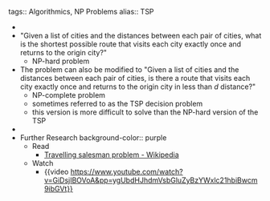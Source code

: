 tags:: Algorithmics, NP Problems
alias:: TSP

-
- "Given a list of cities and the distances between each pair of cities, what is the shortest possible route that visits each city exactly once and returns to the origin city?"
	- NP-hard problem
- The problem can also be modified to "Given a list of cities and the distances between each pair of cities, is there a route that visits each city exactly once and returns to the origin city in less than $d$ distance?"
	- NP-complete problem
	- sometimes referred to as the TSP decision problem
	- this version is more difficult to solve than the NP-hard version of the TSP
-
- Further Research
  background-color:: purple
	- Read
		- [Travelling salesman problem - Wikipedia](https://en.wikipedia.org/wiki/Travelling_salesman_problem)
	- Watch
		- {{video https://www.youtube.com/watch?v=GiDsjIBOVoA&pp=ygUbdHJhdmVsbGluZyBzYWxlc21hbiBwcm9ibGVt}}